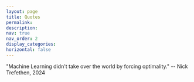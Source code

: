 ```yaml
---
layout: page
title: Quotes
permalink: 
description:
nav: true
nav_order: 2
display_categories: 
horizontal: false
---
```


"Machine Learning didn't take over the world by forcing optimality." -- Nick Trefethen, 2024